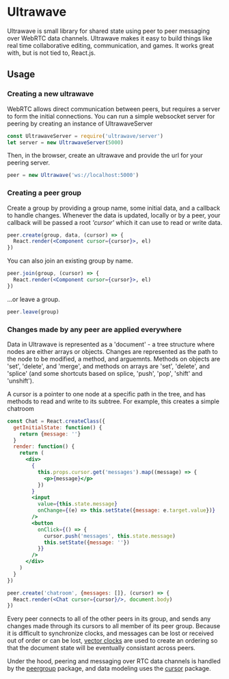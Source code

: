 # Ultrawave

Ultrawave is small library for shared state using peer to peer messaging over WebRTC data channels.  Ultrawave makes it easy to build things like real time collaborative editing, communication, and games.  It works great with, but is not tied to, React.js.



## Usage


### Creating a new ultrawave

WebRTC allows direct communication between peers, but requires a server to form the initial connections.  You can run a simple websocket server for peering by creating an instance of UltrawaveServer

```javascript
const UltrawaveServer = require('ultrawave/server')
let server = new UltrawaveServer(5000)
```

Then, in the browser, create an ultrawave and provide the url for your peering server.

```javascript
peer = new Ultrawave('ws://localhost:5000')
```


### Creating a peer group

Create a group by providing a group name, some initial data, and a callback to handle changes.  Whenever the data is updated, locally or by a peer, your callback will be passed a root *'cursor'* which it can use to read or write data.

```jsx
peer.create(group, data, (cursor) => {
  React.render(<Component cursor={cursor}>, el)
})
```
You can also join an existing group by name.

```jsx
peer.join(group, (cursor) => {
  React.render(<Component cursor={cursor}>, el)
})
```
...or leave a group.

```javascript
peer.leave(group)
```


### Changes made by any peer are applied everywhere

Data in Ultrawave is represented as a 'document' - a tree structure where nodes are either arrays or objects.  Changes are represented as the path to the node to be modified, a method, and arguemnts.  Methods on objects are 'set', 'delete', and 'merge', and methods on arrays are 'set', 'delete', and 'splice' (and some shortcuts based on splice, 'push', 'pop', 'shift' and 'unshift').

A cursor is a pointer to one node at a specific path in the tree, and has methods to read and write to its subtree.  For example, this creates a simple chatroom

```jsx
const Chat = React.createClass({
  getInitialState: function() {
    return {message: ''}
  }
  render: function() {
    return (
      <div>
        {
          this.props.cursor.get('messages').map((message) => {
            <p>{message}</p>
          })
        }
        <input
          value={this.state.message}
          onChange={(e) => this.setState({message: e.target.value})}
        />
        <button
          onClick={() => {
            cursor.push('messages', this.state.message)
            this.setState({message: ''})
          }}
        />
      </div>
    )
  }
})

peer.create('chatroom', {messages: []}, (cursor) => {
  React.render(<Chat cursor={cursor}/>, document.body)
})
```

Every peer connects to all of the other peers in its group, and sends any changes made through its cursors to all member of its peer group.  Because it is difficult to synchronize clocks, and messages can be lost or received out of order or can be lost, [vector clocks](//en.wikipedia.org/wiki/Vector_clock) are used to create an ordering so that the document state will be eventually consistant across peers.

Under the hood, peering and messaging over RTC data channels is handled by the [peergroup]() package, and data modeling uses the [cursor](//github.com/charlieschwabacher/cursor) package.

